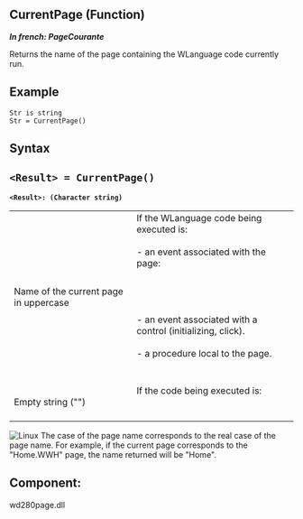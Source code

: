 


## CurrentPage (Function)

***In french: PageCourante***



<a name="XUse"></a>
<a name="Use"></a>
<a name="description"></a>
Returns the name of the page containing the WLanguage code currently run.
<a name="Example1"></a>
<a name="sample_code"></a>

## Example


```wl
Str is string
Str = CurrentPage()
```

<a name="XSYNTAX"></a>
<a name="SYNTAX1"></a>

## Syntax

`<Result> = CurrentPage()`
---

**`<Result>: (Character string)`**




|   |   |
| --- | --- |
| Name of the current page in uppercase | If the WLanguage code being executed is:<br><br>- an event associated with the page: <br><br><br><br><br>- an event associated with a control (initializing, click).<br><br>- a procedure local to the page.<br><br><br> |
| Empty string ("") | If the code being executed is:<br><br><br> |

![Linux](https://doc.pcsoft.fr/ext/images/us/LX.png) The case of the page name corresponds to the real case of the page name. For example, if the current page corresponds to the "Home.WWH" page, the name returned will be "Home".



<a name="XComponent"></a>

## Component:
wd280page.dll
